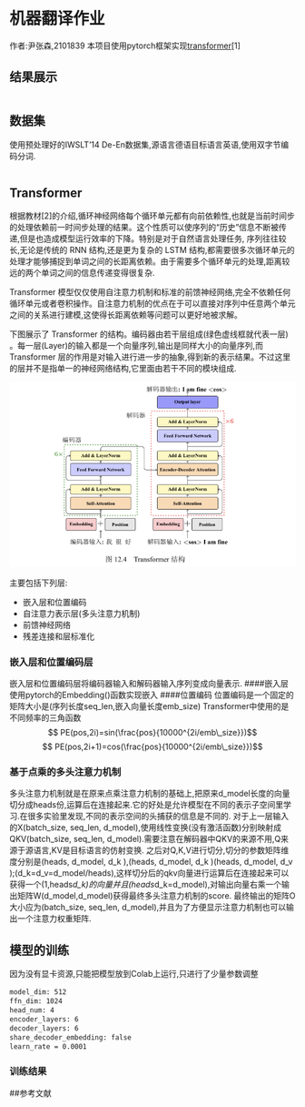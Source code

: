 # 机器翻译作业
作者:尹张森,2101839
本项目使用pytorch框架实现[transformer](https://arxiv.org/abs/1706.03762)[1]

## 结果展示



```

```

## 数据集

使用预处理好的IWSLT’14 De-En数据集,源语言德语目标语言英语,使用双字节编码分词.

```

```

## Transformer

根据教材[2]的介绍,循环神经网络每个循环单元都有向前依赖性,也就是当前时间步的处理依赖前一时间步处理的结果。这个性质可以使序列的“历史”信息不断被传递,但是也造成模型运行效率的下降。特别是对于自然语言处理任务, 序列往往较长,无论是传统的 RNN 结构,还是更为复杂的 LSTM 结构,都需要很多次循环单元的处理才能够捕捉到单词之间的长距离依赖。由于需要多个循环单元的处理,距离较远的两个单词之间的信息传递变得很复杂.

Transformer 模型仅仅使用自注意力机制和标准的前馈神经网络,完全不依赖任何循环单元或者卷积操作。自注意力机制的优点在于可以直接对序列中任意两个单元之间的关系进行建模,这使得长距离依赖等问题可以更好地被求解。

下图展示了 Transformer 的结构。编码器由若干层组成(绿色虚线框就代表一层) 。每一层(Layer)的输入都是一个向量序列,输出是同样大小的向量序列,而Transformer 层的作用是对输入进行进一步的抽象,得到新的表示结果。不过这里的层并不是指单一的神经网络结构,它里面由若干不同的模块组成.

![Transformer结构图](./src/Transformer.jpeg)

主要包括下列层:

- 嵌入层和位置编码
- 自注意力表示层(多头注意力机制)
- 前馈神经网络
- 残差连接和层标准化

### 嵌入层和位置编码层
嵌入层和位置编码层将编码器输入和解码器输入序列变成向量表示.
####嵌入层
使用pytorch的Embedding()函数实现嵌入
####位置编码
位置编码是一个固定的矩阵大小是(序列长度seq_len,嵌入向量长度emb_size)
Transformer中使用的是不同频率的三角函数
$$ PE(pos,2i)=sin(\frac{pos}{10000^{2i/emb\_size}})$$
$$ PE(pos,2i+1)=cos(\frac{pos}{10000^{2i/emb\_size}})$$

### 基于点乘的多头注意力机制
多头注意力机制就是在原来点乘注意力机制的基础上,把原来d_model长度的向量切分成heads份,运算后在连接起来.它的好处是允许模型在不同的表示子空间里学习.在很多实验里发现,不同的表示空间的头捕获的信息是不同的.
对于上一层输入的X(batch_size, seq_len, d_model),使用线性变换(没有激活函数)分别映射成QKV(batch_size, seq_len, d_model).需要注意在解码器中QKV的来源不用,Q来源于源语言,KV是目标语言的仿射变换.
之后对Q,K,V进行切分,切分的参数矩阵维度分别是(heads, d_model, d_k ),(heads, d_model, d_k )(heads, d_model, d_v );(d_k=d_v=d_model/heads),这样切分后的qkv向量进行运算后在连接起来可以获得一个(1,heads*d_k)的向量并且(heads*d_k=d_model),对输出向量右乘一个输出矩阵W(d_model,d_model)获得最终多头注意力机制的score.
最终输出的矩阵O大小应为(batch_size, seq_len, d_model),并且为了方便显示注意力机制也可以输出一个注意力权重矩阵.

## 模型的训练

因为没有显卡资源,只能把模型放到Colab上运行,只进行了少量参数调整

```
model_dim: 512
ffn_dim: 1024
head_num: 4
encoder_layers: 6
decoder_layers: 6
share_decoder_embedding: false
learn_rate = 0.0001
```

### 训练结果



##参考文献



